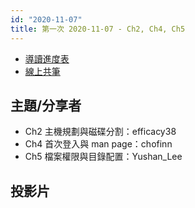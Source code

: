 ```yaml
---
id: "2020-11-07"
title: 第一次 2020-11-07 - Ch2, Ch4, Ch5
---
```


- [導讀進度表](https://docs.google.com/spreadsheets/d/1xjz22UDz_vKW92dJpnGysNCtFiSCYz_wbkHD4B1EQ-0/edit?usp=sharing)
- [線上共筆](https://hackmd.io/@ncnu-opensource/linux-study-circle)

## 主題/分享者

- Ch2 主機規劃與磁碟分割：efficacy38
- Ch4 首次登入與 man page：chofinn
- Ch5 檔案權限與目錄配置：Yushan_Lee

## 投影片
